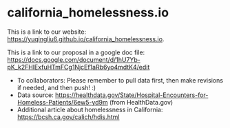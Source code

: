 # california_homelessness.io
This is a link to our website: https://yuqingliu6.github.io/california_homelessness.io.

This is a link to our proposal in a google doc file: https://docs.google.com/document/d/1hU7Yb-pK_k2FHlExfuHTmFCg1NjcEf1aRb6yo4mdtK4/edit

* To collaborators: Please remember to pull data first, then make revisions if needed, and then push! :)
* Data source:  https://healthdata.gov/State/Hospital-Encounters-for-Homeless-Patients/6ew5-yd9m (from HealthData.gov)
* Additional article about homelessness in California: https://bcsh.ca.gov/calich/hdis.html
